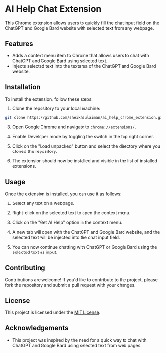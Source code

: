 # AI Help Chat Extension

This Chrome extension allows users to quickly fill the chat input field on the ChatGPT and Google Bard website with selected text from any webpage.

## Features

- Adds a context menu item to Chrome that allows users to chat with ChatGPT and Google Bard using selected text.
- Injects selected text into the textarea of the ChatGPT and Google Bard website.

## Installation

To install the extension, follow these steps:

1. Clone the repository to your local machine:

```bash
git clone https://github.com/sheikhsulaiman/ai_help_chrome_extension.git
```

3. Open Google Chrome and navigate to `chrome://extensions/`.

4. Enable Developer mode by toggling the switch in the top right corner.

5. Click on the "Load unpacked" button and select the directory where you cloned the repository.

6. The extension should now be installed and visible in the list of installed extensions.

## Usage

Once the extension is installed, you can use it as follows:

1. Select any text on a webpage.

2. Right-click on the selected text to open the context menu.

3. Click on the "Get AI Help" option in the context menu.

4. A new tab will open with the ChatGPT and Google Bard website, and the selected text will be injected into the chat input field.

5. You can now continue chatting with ChatGPT or Google Bard using the selected text as input.

## Contributing

Contributions are welcome! If you'd like to contribute to the project, please fork the repository and submit a pull request with your changes.

## License

This project is licensed under the [MIT License](LICENSE).

## Acknowledgements

- This project was inspired by the need for a quick way to chat with ChatGPT and Google Bard using selected text from web pages.
